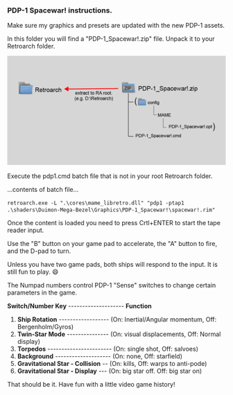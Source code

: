### **PDP-1 Spacewar! instructions.**   

Make sure my graphics and presets are updated with the new PDP-1 assets.

In this folder you will find a "PDP-1_Spacewar!.zip" file. Unpack it to your Retroarch folder.

![](images/pdp1_tree.png)

Execute the pdp1.cmd batch file that is not in your root Retroarch folder.

...contents of batch file...

```dos
retroarch.exe -L ".\cores\mame_libretro.dll" "pdp1 -ptap1 .\shaders\Duimon-Mega-Bezel\Graphics\PDP-1_Spacewar!\spacewar!.rim"
```
 
Once the content is loaded you need to press Crtl+ENTER to start the tape reader input.

Use the "B" button on your game pad to accelerate, the "A" button to fire, and the D-pad to turn.

Unless you have two game pads, both ships will respond to the input. It is still fun to play. :smile:

 The Numpad numbers control PDP-1 "Sense" switches to change certain parameters in the game.
 
 **Switch/Number Key** -------------------- **Function**
 
1. **Ship Rotation** ------------------ (On: Inertial/Angular momentum, Off: Bergenholm/Gyros)
2. **Twin-Star Mode** --------------- (On: visual displacements, Off: Normal display)
3. **Torpedos** ----------------------- (On: single shot, Off: salvoes)
4. **Background** -------------------- (On: none, Off: starfield)
5. **Gravitational Star - Collision** -- (On: kills, Off: warps to anti-pode)
6. **Gravitational Star - Display** --- (On: big star off. Off: big star on)

That should be it. Have fun with a little video game history!
